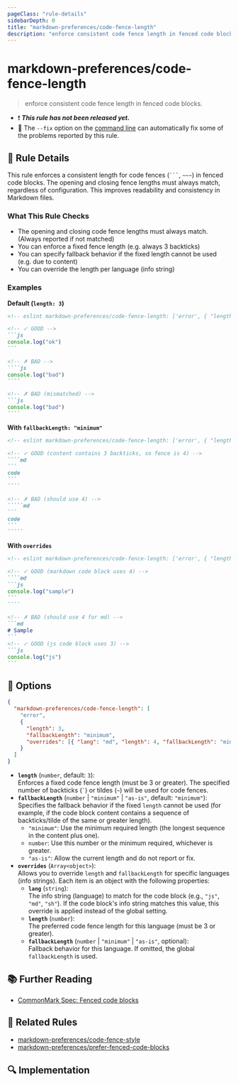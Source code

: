 ```yaml
---
pageClass: "rule-details"
sidebarDepth: 0
title: "markdown-preferences/code-fence-length"
description: "enforce consistent code fence length in fenced code blocks."
---
```


# markdown-preferences/code-fence-length

> enforce consistent code fence length in fenced code blocks.

- ❗ <badge text="This rule has not been released yet." vertical="middle" type="error"> **_This rule has not been released yet._** </badge>
- 🔧 The `--fix` option on the [command line](https://eslint.org/docs/user-guide/command-line-interface#fixing-problems) can automatically fix some of the problems reported by this rule.

## 📖 Rule Details

This rule enforces a consistent length for code fences (` ``` `, `~~~`) in fenced code blocks. The opening and closing fence lengths must always match, regardless of configuration. This improves readability and consistency in Markdown files.

### What This Rule Checks

- The opening and closing code fence lengths must always match. (Always reported if not matched)
- You can enforce a fixed fence length (e.g. always 3 backticks)
- You can specify fallback behavior if the fixed length cannot be used (e.g. due to content)
- You can override the length per language (info string)

### Examples

**Default (`length: 3`)**

<!-- prettier-ignore-start -->

<!-- eslint-skip -->

`````md
<!-- eslint markdown-preferences/code-fence-length: ['error', { "length": 3 }] -->

<!-- ✓ GOOD -->
```js
console.log("ok")
```

<!-- ✗ BAD -->
````js
console.log("bad")
````

<!-- ✗ BAD (mismatched) -->
```js
console.log("bad")
````
`````

<!-- prettier-ignore-end -->

**With `fallbackLength: "minimum"`**

<!-- prettier-ignore-start -->

<!-- eslint-skip -->

``````md
<!-- eslint markdown-preferences/code-fence-length: ['error', { "length": 3, "fallbackLength": "minimum" }] -->

<!-- ✓ GOOD (content contains 3 backticks, so fence is 4) -->
````md
```
code
```
````

<!-- ✗ BAD (should use 4) -->
`````md
```
code
```
`````
``````

<!-- prettier-ignore-end -->

**With `overrides`**

<!-- prettier-ignore-start -->

<!-- eslint-skip -->

`````md
<!-- eslint markdown-preferences/code-fence-length: ['error', { "length": 3, "overrides": [{ "lang": "md", "length": 4 }] }] -->

<!-- ✓ GOOD (markdown code block uses 4) -->
````md
```js
console.log("sample")
```
````

<!-- ✗ BAD (should use 4 for md) -->
```md
# Sample
```
<!-- ✓ GOOD (js code block uses 3) -->
```js
console.log("js")
```

`````

<!-- prettier-ignore-end -->

## 🔧 Options

```json
{
  "markdown-preferences/code-fence-length": [
    "error",
    {
      "length": 3,
      "fallbackLength": "minimum",
      "overrides": [{ "lang": "md", "length": 4, "fallbackLength": "minimum" }]
    }
  ]
}
```

- **`length`** (`number`, default: `3`):\
  Enforces a fixed code fence length (must be 3 or greater). The specified number of backticks (`` ` ``) or tildes (`~`) will be used for code fences.
- **`fallbackLength`** (`number` | `"minimum"` | `"as-is"`, default: `"minimum"`):\
  Specifies the fallback behavior if the fixed `length` cannot be used (for example, if the code block content contains a sequence of backticks/tilde of the same or greater length).
  - `"minimum"`: Use the minimum required length (the longest sequence in the content plus one).
  - `number`: Use this number or the minimum required, whichever is greater.
  - `"as-is"`: Allow the current length and do not report or fix.
- **`overrides`** (`Array<object>`):\
  Allows you to override `length` and `fallbackLength` for specific languages (info strings). Each item is an object with the following properties:
  - **`lang`** (`string`):\
    The info string (language) to match for the code block (e.g., `"js"`, `"md"`, `"sh"`). If the code block's info string matches this value, this override is applied instead of the global setting.
  - **`length`** (`number`):\
    The preferred code fence length for this language (must be 3 or greater).
  - **`fallbackLength`** (`number` | `"minimum"` | `"as-is"`, optional):\
    Fallback behavior for this language. If omitted, the global `fallbackLength` is used.

## 📚 Further Reading

- [CommonMark Spec: Fenced code blocks](https://spec.commonmark.org/0.31.2/#fenced-code-blocks)

## 👫 Related Rules

- [markdown-preferences/code-fence-style](./code-fence-style.md)
- [markdown-preferences/prefer-fenced-code-blocks](./prefer-fenced-code-blocks.md)

## 🔍 Implementation
